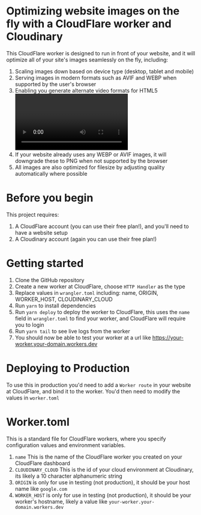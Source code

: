 # Optimizing website images on the fly with a CloudFlare worker and Cloudinary

This CloudFlare worker is designed to run in front of your website, and it will optimize all of your site's images seamlessly on the fly, including:

1. Scaling images down based on device type (desktop, tablet and mobile)
2. Serving images in modern formats such as AVIF and WEBP when supported by the user's browser
3. Enabling you generate alternate video formats for HTML5 <video/> tags such as WEBM and MP4, and generating an optimized poster image for video(s)
4. If your website already uses any WEBP or AVIF images, it will downgrade these to PNG when not supported by the browser
5. All images are also optimized for filesize by adjusting quality automatically where possible

# Before you begin

This project requires:

1. A CloudFlare account (you can use their free plan!), and you'll need to have a website setup
2. A Cloudinary account (again you can use their free plan!)

# Getting started

1. Clone the GitHub repository
2. Create a new worker at CloudFlare, choose `HTTP Handler` as the type
3. Replace values in `wrangler.toml` including: name, ORIGIN, WORKER_HOST, CLOUDINARY_CLOUD
4. Run `yarn` to install dependencies
5. Run `yarn deploy` to deploy the worker to CloudFlare, this uses the `name` field in `wrangler.toml` to find your worker, and CloudFlare will require you to login
6. Run `yarn tail` to see live logs from the worker
7. You should now be able to test your worker at a url like https://your-worker.your-domain.workers.dev

# Deploying to Production

To use this in production you'd need to add a `Worker route` in your website at CloudFlare, and bind it to the worker. You'd then need to modify the values in `worker.toml`

# Worker.toml

This is a standard file for CloudFlare workers, where you specify configuration values and environment variables.

1. `name` This is the name of the CloudFlare worker you created on your CloudFlare dashboard
2. `CLOUDINARY_CLOUD` This is the id of your cloud environment at Cloudinary, its likely a 10 character alphanumeric string
3. `ORIGIN` is only for use in testing (not production), it should be your host name like `google.com`
4. `WORKER_HOST` is only for use in testing (not production), it should be your worker's hostname, likely a value like `your-worker.your-domain.workers.dev`
